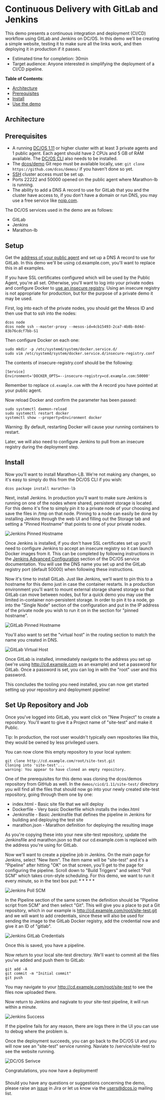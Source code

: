 # Continuous Delivery with GitLab and Jenkins

This demo presents a continuous integration and deployment (CI/CD) workflow using GitLab and Jenkins on DC/OS. In this demo we’ll be creating a simple website, testing it to make sure all the links work, and then deploying it in production if it passes.

- Estimated time for completion: 30min
- Target audience: Anyone interested in simplifying the deployment of a CI/CD pipeline.

**Table of Contents**:

- [Architecture](#architecture)
- [Prerequisites](#prerequisites)
- [Install](#install)
- [Use the demo](#use)

## Architecture

## Prerequisites

- A running [DC/OS 1.11](https://dcos.io/releases/) or higher cluster with at least 3 private agents and 1 public agent. Each agent should have 2 CPUs and 5 GB of RAM available. The [DC/OS CLI](https://dcos.io/docs/1.11/usage/cli/install/) also needs to be installed.
- The [dcos/demo](https://github.com/dcos/demos/) Git repo must be available locally, use: `git clone https://github.com/dcos/demos/` if you haven't done so yet.
- [SSH](https://docs.mesosphere.com/1.11/administering-clusters/sshcluster/) cluster access must be set up.
- Ports 22222 and 50000 opened on the public agent where Marathon-lb is running.
- The ability to add a DNS A record to use for GitLab that you and the cluster have access to, if you don't have a domain or run DNS, you may use a free service like <a href="https://www.noip.com/">noip.com</a>.

The DC/OS services used in the demo are as follows:

- GitLab
- Jenkins
- Marathon-lb

## Setup

Get the <a href="https://docs.mesosphere.com/1.11/administering-clusters/locate-public-agent/">address of your public agent</a> and set up a DNS A record to use for GitLab. In this demo we'll be using cd.example.com, you'll want to replace this in all examples.

If you have SSL certificates configured which will be used by the Public Agent, you're all set. Otherwise, you'll want to log into your private nodes and configure Docker to <a href="https://docs.docker.com/registry/insecure/">use an insecure registry</a>. Using an insecure registry is not appropriate for production, but for the purpose of a private demo it may be used.

First, log into each of the private nodes, you should get the Mesos ID and then use that to ssh into the nodes:

```
dcos node
dcos node ssh --master-proxy --mesos-id=4cb15493-2ca7-4b8b-8d4d-83b76cdcf7bb-S1
```

Then configure Docker on each one:

```
sudo mkdir -p /etc/systemd/system/docker.service.d/
sudo vim /etc/systemd/system/docker.service.d/insecure-registry.conf
```

The contents of insecure-registry.conf should be the following:

```
[Service]
Environment='DOCKER_OPTS=--insecure-registry=cd.example.com:50000'
```

Remember to replace `cd.example.com` with the A record you have pointed at your public agent.

Now reload Docker and confirm the parameter has been passed:

```
sudo systemctl daemon-reload
sudo systemctl restart docker
systemctl show --property=Environment docker
```

Warning: By default, restarting Docker will cause your running containers to restart.

Later, we will also need to configure Jenkins to pull from an insecure registry during the deployment step.

## Install

Now you'll want to install Marathon-LB. We're not making any changes, so it's easy to simply do this from the DC/OS CLI if you wish:

```
dcos package install marathon-lb
```

Next, install Jenkins. In production you'll want to make sure Jenkins is running on one of the nodes where shared, persistent storage is located. For this demo it's fine to simply pin it to a private node of your choosing and save the files in /tmp on that node. Pinning to a node can easily be done by installing Jenkins through the web UI and filling out the Storage tab and setting a "Pinned Hostname" that points to one of your private nodes.

![Jenkins Pinned Hostname](img/jenkins_pinned_hostname.png)

Once Jenkins is installed, if you don't have SSL certificates set up you'll need to configure Jenkins to accept an insecure registry so it can launch Docker images from it. This can be completed by following instructions in the <a href="https://docs.mesosphere.com/services/jenkins/advanced-configuration/">Jenkins Advanced Configuration</a> section of the DC/OS service documentation. You will use the DNS name you set up and the GitLab registry port (default 50000) when following these instructions.

Now it's time to install GitLab. Just like Jenkins, we'll want to pin this to a hostname for this demo just in case the container restarts. In a production environment you'll want to mount external storage shared storage so that GitLab can move between nodes, but for a quick demo you may use the limited in-container non-persistent storage. In order to pin it to a node, go into the "Single Node" section of the configuration and put in the IP address of the private node you wish to run it on in the section for "pinned hostname".

![GitLab Pinned Hostname](img/gitlab_pinned_hostname.png)

You'll also want to set the "virtual host" in the routing section to match the name you created in DNS.

![GitLab Virtual Host](img/gitlab_virtual_host.png)

Once GitLab is installed, immediately navigate to the address you set up (we're using http://cd.example.com as an example) and set a password for GitLab. Once a password is set, you can log in with the "root" user and this password.

This concludes the tooling you need installed, you can now get started setting up your repository and deployment pipeline!

## Set Up Repository and Job

Once you've logged into GitLab, you want click on "New Project" to create a repository. You'll want to give it a Project name of "site-test" and make it Public.

Tip: In production, the root user wouldn't typically own repositories like this, they would be owned by less privileged users.

You can now clone this empty repository to your local system:

```
git clone http://cd.example.com/root/site-test.git
Cloning into 'site-test'...
warning: You appear to have cloned an empty repository.
```

One of the prerequisites for this demo was cloning the dcos/demos repository from GitHub as well. In the `demos/cicd/1.11/site-test/` directory you will find all the files that should now go into your newly created site-test repository, going through them one by one:

* index.html - Basic site file that we will deploy
* Dockerfile - Very basic Dockerfile which installs the index.html
* Jenkinsfile - Basic Jenkinsfile that defines the pipeline in Jenkins for building and deploying the test site
* marathon.json - Marathon definition for deploying the resulting image

As you're copying these into your new site-test repository, update the Jenkinsfile and marathon.json so that our cd.example.com is replaced with the address you're using for GitLab.

Now we'll want to create a pipeline job in Jenkins. On the main page for Jenkins, select "New Item". The item name will be "site-test" and it's a "Pipeline" after hitting "OK" on that screen, you'll get to the page for configuring the pipeline. Scroll down to "Build Triggers" and select "Poll SCM" which takes cron-style scheduling. For this demo, we want to run it every minute, so in the text box put: * * * * *

![Jenkins Poll SCM](img/jenkins_poll_scm.png)

In the Pipeline section of the same screen the definition should be "Pipeline script from SCM" and then select "Git". This will give you a place to put a Git repository, which in our example is http://cd.example.com/root/site-test.git and we will want to add credentials, since these will also be used for sending the image to the GitLab Docker registry, add the credential now and give it an ID of "gitlab".

![Jenkins GitLab Credentials](img/jenkins_gitlab_credentials.png)

Once this is saved, you have a pipeline.

Now return to your local site-test directory. We'll want to commit all the files you've added and push them to GitLab:

```
git add -A
git commit -m "Initial commit"
git push
```

You may navigate to your http://cd.example.com/root/site-test to see the files now uploaded there.

Now return to Jenkins and nagivate to your site-test pipeline, it will run within a minute.

![Jenkins Success](img/jenkins_success.png)

If the pipeline fails for any reason, there are logs there in the UI you can use to debug where the problem is.

Once the deployment succeeds, you can go back to the DC/OS UI and you will now see an "site-test" service running. Naviate to /service/site-test to see the website running.

![DC/OS Serivce](img/dcos_services_running_ngnix.png)

Congratulations, you now have a deployment!

### 

Should you have any questions or suggestions concerning the demo, please raise an [issue](https://jira.mesosphere.com/) in Jira or let us know via the [users@dcos.io](mailto:users@dcos.io) mailing list.

